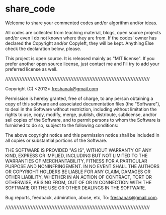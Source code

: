 share_code
==========

  Welcome to share your commented codes and/or algorithm and/or ideas. 
  
  All codes are collected from teaching material, blogs, open source projects and/or even
I do not known where they are from. If the codes' owner has declared the Copyright and/or
Copyleft, they will be kept. Anything Else check the declaration below, please. 

  This project is open source. It is released mainly as "MIT license". If you prefer another
open source license, just contact me and I'll try to add your preferred license as well.
  
///////////////////////////////////////////////////////////////////////////////////////////
  
  Copyright (C) <2012> <freshanak@gmail.com>

  Permission is hereby granted, free of charge, to any person obtaining a copy of this 
software and associated documentation files (the "Software"), to deal in the Software 
without restriction, including without limitation the rights to use, copy, modify, merge,
publish, distribute, sublicense, and/or sell copies of the Software, and to permit 
persons to whom the Software is furnished to do so, subject to the following conditions:

  The above copyright notice and this permission notice shall be included in all copies 
or substantial portions of the Software.

  THE SOFTWARE IS PROVIDED "AS IS", WITHOUT WARRANTY OF ANY KIND, EXPRESS OR IMPLIED, 
INCLUDING BUT NOT LIMITED TO THE WARRANTIES OF MERCHANTABILITY, FITNESS FOR A PARTICULAR 
PURPOSE AND NONINFRINGEMENT. IN NO EVENT SHALL THE AUTHORS OR COPYRIGHT HOLDERS BE LIABLE 
FOR ANY CLAIM, DAMAGES OR OTHER LIABILITY, WHETHER IN AN ACTION OF CONTRACT, TORT OR 
OTHERWISE, ARISING FROM, OUT OF OR IN CONNECTION WITH THE SOFTWARE OR THE USE OR OTHER 
DEALINGS IN THE SOFTWARE.

Bug reports, feedback, admiration, abuse, etc, To: <freshanak@gmail.com>.

///////////////////////////////////////////////////////////////////////////////////////////
